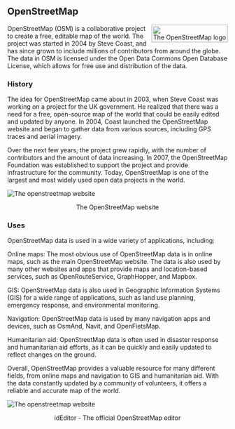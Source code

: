 ## OpenStreetMap <!-- {docsify-ignore} -->
<div style="float:right;border:1px solid #a2a9b1;padding:0.2em">
  <img src=".//assets/images/Openstreetmap_logo.svg">
  <div style="text-align:center">The OpenStreetMap logo</div>
</div>
OpenStreetMap (OSM) is a collaborative project to create a free, editable map of the world. The project was started in 2004 by Steve Coast, and has since grown to include millions of contributors from around the globe. The data in OSM is licensed under the Open Data Commons Open Database License, which allows for free use and distribution of the data.

### History
The idea for OpenStreetMap came about in 2003, when Steve Coast was working on a project for the UK government. He realized that there was a need for a free, open-source map of the world that could be easily edited and updated by anyone. In 2004, Coast launched the OpenStreetMap website and began to gather data from various sources, including GPS traces and aerial imagery.

Over the next few years, the project grew rapidly, with the number of contributors and the amount of data increasing. In 2007, the OpenStreetMap Foundation was established to support the project and provide infrastructure for the community. Today, OpenStreetMap is one of the largest and most widely used open data projects in the world.

![The openstreetmap website](.//assets/images/openstreetmap-website-2022.png)
<div style="text-align:center">The OpenStreetMap website</div>

### Uses
OpenStreetMap data is used in a wide variety of applications, including:

Online maps: The most obvious use of OpenStreetMap data is in online maps, such as the main OpenStreetMap website. The data is also used by many other websites and apps that provide maps and location-based services, such as OpenRouteService, GraphHopper, and Mapbox.

GIS: OpenStreetMap data is also used in Geographic Information Systems (GIS) for a wide range of applications, such as land use planning, emergency response, and environmental monitoring.

Navigation: OpenStreetMap data is used by many navigation apps and devices, such as OsmAnd, Navit, and OpenFietsMap.

Humanitarian aid: OpenStreetMap data is often used in disaster response and humanitarian aid efforts, as it can be quickly and easily updated to reflect changes on the ground.

Overall, OpenStreetMap provides a valuable resource for many different fields, from online maps and navigation to GIS and humanitarian aid. With the data constantly updated by a community of volunteers, it offers a reliable and accurate map of the world.

![The openstreetmap website](.//assets/images/id-editor-2023.png)
<div style="text-align:center">idEditor - The official OpenStreetMap editor</div>